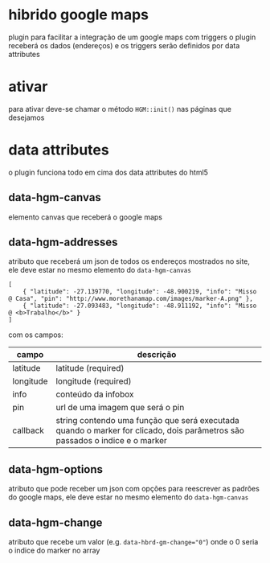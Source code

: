 # hibrido google maps

plugin para facilitar a integração de um google maps com triggers o plugin receberá os dados (endereços) e os triggers serão definidos por data attributes

# ativar

para ativar deve-se chamar o método `HGM::init()` nas páginas que desejamos 

# data attributes

o plugin funciona todo em cima dos data attributes do html5

## data-hgm-canvas

elemento canvas que receberá o google maps

## data-hgm-addresses

atributo que receberá um json de todos os endereços mostrados no site, ele deve estar no mesmo elemento do `data-hgm-canvas`

```
[
    { "latitude": -27.139770, "longitude": -48.900219, "info": "Misso @ Casa", "pin": "http://www.morethanamap.com/images/marker-A.png" },
    { "latitude": -27.093483, "longitude": -48.911192, "info": "Misso @ <b>Trabalho</b>" }
]
```

com os campos:

campo     | descrição
-----     | ---------
latitude  | latitude (required)
longitude | longitude (required)
info      | conteúdo da infobox
pin       | url de uma imagem que será o pin
callback  | string contendo uma função que será executada quando o marker for clicado, dois parâmetros são passados o indice e o marker

## data-hgm-options

atributo que pode receber um json com opções para reescrever as padrões do google maps, ele deve estar no mesmo elemento do `data-hgm-canvas`

## data-hgm-change

atributo que recebe um valor (e.g. `data-hbrd-gm-change="0"`) onde o 0 seria o indice do marker no array